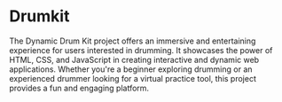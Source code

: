 # Drumkit
The Dynamic Drum Kit project offers an immersive and entertaining experience for users interested in drumming. It showcases the power of HTML, CSS, and JavaScript in creating interactive and dynamic web applications. Whether you're a beginner exploring drumming or an experienced drummer looking for a virtual practice tool, this project provides a fun and engaging platform.
